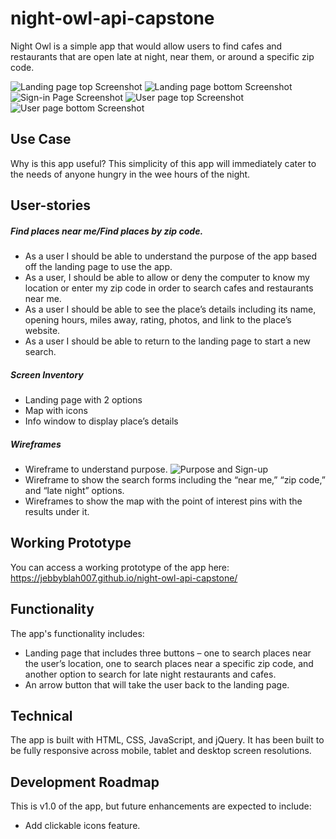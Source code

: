 # night-owl-api-capstone
Night Owl is a simple app that would allow users to find cafes and restaurants that are open late at night, near them, or around a specific zip code.

![Landing page top Screenshot](https://github.com/LeahBorns/commute-calculator-final-capstone-react/blob/master/wire-frame-images/landing-page-top.png)
![Landing page bottom Screenshot](https://github.com/LeahBorns/commute-calculator-final-capstone-react/blob/master/wire-frame-images/landing-page-bottom.png)
![Sign-in Page Screenshot](https://github.com/LeahBorns/commute-calculator-final-capstone-react/blob/master/wire-frame-images/sign-in-page.png)
![User page top Screenshot](https://github.com/LeahBorns/commute-calculator-final-capstone-react/blob/master/wire-frame-images/user-page-top.png)
![User page bottom Screenshot](https://github.com/LeahBorns/commute-calculator-final-capstone-react/blob/master/wire-frame-images/user-page-bottom.png)

## Use Case
Why is this app useful? This simplicity of this app will immediately cater to the needs of anyone hungry in the wee hours of the night.

## User-stories

##### Find places near me/Find places by zip code.
* As a user I should be able to understand the purpose of the app based off the landing page to use the app.
* As a user, I should be able to allow or deny the computer to know my location or enter my zip code in order to search cafes and restaurants near me.
* As a user I should be able to see the place’s details including its name, opening hours, miles away, rating, photos, and link to the place’s website.
* As a user I should be able to return to the landing page to start a new search.

##### Screen Inventory
* Landing page with 2 options
* Map with icons
* Info window to display place’s details

##### Wireframes
* Wireframe to understand purpose.
![Purpose and Sign-up](https://github.com/LeahBorns/commute-calculator-final-capstone/blob/master/wire-frame-images/landing-signup-html-wireframe.png)
* Wireframe to show the search forms including the “near me,” “zip code,” and “late night” options.
* Wireframes to show the map with the point of interest pins with the results under it.

## Working Prototype
You can access a working prototype of the app here: https://jebbyblah007.github.io/night-owl-api-capstone/

## Functionality
The app's functionality includes:

* Landing page that includes three buttons – one to search places near the user’s location, one to search places near a specific zip code, and another option to search for late night restaurants and cafes.
* An arrow button that will take the user back to the landing page.


## Technical
The app is built with HTML, CSS, JavaScript, and jQuery. It has been built to be fully responsive across mobile, tablet and desktop screen resolutions.

## Development Roadmap
This is v1.0 of the app, but future enhancements are expected to include:

* Add clickable icons feature.
